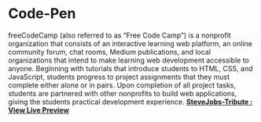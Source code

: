 # Code-Pen
freeCodeCamp (also referred to as “Free Code Camp”) is a nonprofit organization that consists of an interactive learning web platform, an online community forum, chat rooms, Medium publications, and local organizations that intend to make learning web development accessible to anyone. Beginning with tutorials that introduce students to HTML, CSS, and JavaScript, students progress to project assignments that they must complete either alone or in pairs. Upon completion of all project tasks, students are partnered with other nonprofits to build web applications, giving the students practical development experience.
**[SteveJobs-Tribute : View Live Preview](https://amanovishnu.github.io/Code-Pen-Projects/Steve-Jobs-Tribute/index.html)**
